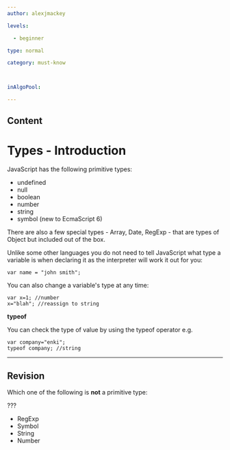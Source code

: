 ```yaml
---
author: alexjmackey

levels:

  - beginner

type: normal

category: must-know



inAlgoPool:

---
```

## Content
# Types - Introduction

JavaScript has the following primitive types:

- undefined
- null
- boolean
- number
- string
- symbol (new to EcmaScript 6)

There are also a few special types - Array, Date, RegExp - that are types of Object but included out of the box.

Unlike some other languages you do not need to tell JavaScript what type a variable is when declaring it as the interpreter will work it out for you:
```
var name = "john smith";
```

You can also change a variable's type at any time:
```
var x=1; //number
x="blah"; //reassign to string
```

**typeof**

You can check the type of value by using the typeof operator e.g.
```
var company="enki";
typeof company; //string
```

---
## Revision

Which one of the following is **not** a primitive type:

???


* RegExp
* Symbol
* String
* Number

